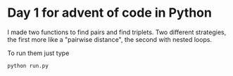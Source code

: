# Day 1 for advent of code in Python

I made two functions to find pairs and find triplets. Two different strategies, the first more like a "pairwise distance", the second with nested loops.

To run them just type

```python run.py```
